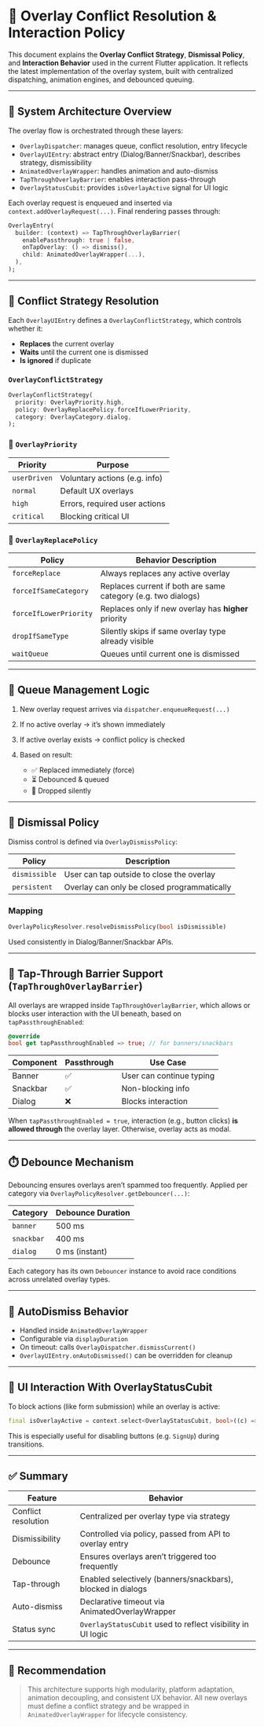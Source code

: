 # 🧠 Overlay Conflict Resolution & Interaction Policy

This document explains the **Overlay Conflict Strategy**, **Dismissal Policy**, and **Interaction Behavior** used in the current Flutter application. It reflects the latest implementation of the overlay system, built with centralized dispatching, animation engines, and debounced queuing.

---

## 🧩 System Architecture Overview

The overlay flow is orchestrated through these layers:

* `OverlayDispatcher`: manages queue, conflict resolution, entry lifecycle
* `OverlayUIEntry`: abstract entry (Dialog/Banner/Snackbar), describes strategy, dismissibility
* `AnimatedOverlayWrapper`: handles animation and auto-dismiss
* `TapThroughOverlayBarrier`: enables interaction pass-through
* `OverlayStatusCubit`: provides `isOverlayActive` signal for UI logic

Each overlay request is enqueued and inserted via `context.addOverlayRequest(...)`. Final rendering passes through:

```dart
OverlayEntry(
  builder: (context) => TapThroughOverlayBarrier(
    enablePassthrough: true | false,
    onTapOverlay: () => dismiss(),
    child: AnimatedOverlayWrapper(...),
  ),
);
```

---

## 🧭 Conflict Strategy Resolution

Each `OverlayUIEntry` defines a `OverlayConflictStrategy`, which controls whether it:

* **Replaces** the current overlay
* **Waits** until the current one is dismissed
* **Is ignored** if duplicate

### `OverlayConflictStrategy`

```dart
OverlayConflictStrategy(
  priority: OverlayPriority.high,
  policy: OverlayReplacePolicy.forceIfLowerPriority,
  category: OverlayCategory.dialog,
);
```

### 🔺 `OverlayPriority`

| Priority     | Purpose                       |
| ------------ | ----------------------------- |
| `userDriven` | Voluntary actions (e.g. info) |
| `normal`     | Default UX overlays           |
| `high`       | Errors, required user actions |
| `critical`   | Blocking critical UI          |

### 🔁 `OverlayReplacePolicy`

| Policy                 | Behavior Description                                          |
| ---------------------- | ------------------------------------------------------------- |
| `forceReplace`         | Always replaces any active overlay                            |
| `forceIfSameCategory`  | Replaces current if both are same category (e.g. two dialogs) |
| `forceIfLowerPriority` | Replaces only if new overlay has **higher** priority          |
| `dropIfSameType`       | Silently skips if same overlay type already visible           |
| `waitQueue`            | Queues until current one is dismissed                         |

---

## 🔄 Queue Management Logic

1. New overlay request arrives via `dispatcher.enqueueRequest(...)`
2. If no active overlay → it’s shown immediately
3. If active overlay exists → conflict policy is checked
4. Based on result:

   * ✅ Replaced immediately (force)
   * ⏳ Debounced & queued
   * 🚫 Dropped silently

---

## 🧼 Dismissal Policy

Dismiss control is defined via `OverlayDismissPolicy`:

| Policy        | Description                                 |
| ------------- | ------------------------------------------- |
| `dismissible` | User can tap outside to close the overlay   |
| `persistent`  | Overlay can only be closed programmatically |

### Mapping

```dart
OverlayPolicyResolver.resolveDismissPolicy(bool isDismissible)
```

Used consistently in Dialog/Banner/Snackbar APIs.

---

## 🫥 Tap-Through Barrier Support (`TapThroughOverlayBarrier`)

All overlays are wrapped inside `TapThroughOverlayBarrier`, which allows or blocks user interaction with the UI beneath, based on `tapPassthroughEnabled`:

```dart
@override
bool get tapPassthroughEnabled => true; // for banners/snackbars
```

| Component | Passthrough | Use Case                 |
| --------- | ----------- | ------------------------ |
| Banner    | ✅           | User can continue typing |
| Snackbar  | ✅           | Non-blocking info        |
| Dialog    | ❌           | Blocks interaction       |

When `tapPassthroughEnabled = true`, interaction (e.g., button clicks) **is allowed through** the overlay layer. Otherwise, overlay acts as modal.

---

## ⏱️ Debounce Mechanism

Debouncing ensures overlays aren’t spammed too frequently. Applied per category via `OverlayPolicyResolver.getDebouncer(...)`:

| Category   | Debounce Duration |
| ---------- | ----------------- |
| `banner`   | 500 ms            |
| `snackbar` | 400 ms            |
| `dialog`   | 0 ms (instant)    |

Each category has its own `Debouncer` instance to avoid race conditions across unrelated overlay types.

---

## 🔁 AutoDismiss Behavior

* Handled inside `AnimatedOverlayWrapper`
* Configurable via `displayDuration`
* On timeout: calls `OverlayDispatcher.dismissCurrent()`
* `OverlayUIEntry.onAutoDismissed()` can be overridden for cleanup

---

## 📶 UI Interaction With OverlayStatusCubit

To block actions (like form submission) while an overlay is active:

```dart
final isOverlayActive = context.select<OverlayStatusCubit, bool>((c) => c.state);
```

This is especially useful for disabling buttons (e.g. `SignUp`) during transitions.

---

## ✅ Summary

| Feature             | Behavior                                                    |
| ------------------- | ----------------------------------------------------------- |
| Conflict resolution | Centralized per overlay type via strategy                   |
| Dismissibility      | Controlled via policy, passed from API to overlay entry     |
| Debounce            | Ensures overlays aren’t triggered too frequently            |
| Tap-through         | Enabled selectively (banners/snackbars), blocked in dialogs |
| Auto-dismiss        | Declarative timeout via AnimatedOverlayWrapper              |
| Status sync         | `OverlayStatusCubit` used to reflect visibility in UI logic |

---

## 🧪 Recommendation

> This architecture supports high modularity, platform adaptation, animation decoupling, and consistent UX behavior. All new overlays must define a conflict strategy and be wrapped in `AnimatedOverlayWrapper` for lifecycle consistency.
